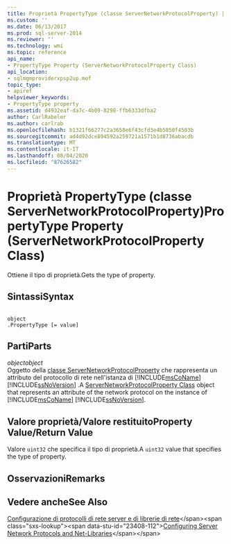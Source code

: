 ```yaml
---
title: Proprietà PropertyType (classe ServerNetworkProtocolProperty) | Microsoft Docs
ms.custom: ''
ms.date: 06/13/2017
ms.prod: sql-server-2014
ms.reviewer: ''
ms.technology: wmi
ms.topic: reference
api_name:
- PropertyType Property (ServerNetworkProtocolProperty Class)
api_location:
- sqlmgmproviderxpsp2up.mof
topic_type:
- apiref
helpviewer_keywords:
- PropertyType property
ms.assetid: d4932eaf-da7c-4b09-8298-ffb6333dfba2
author: CarlRabeler
ms.author: carlrab
ms.openlocfilehash: b1321f66277c2a3658e6f43cfd3e4b5850f4503b
ms.sourcegitcommit: ad4d92dce894592a259721a1571b1d8736abacdb
ms.translationtype: MT
ms.contentlocale: it-IT
ms.lasthandoff: 08/04/2020
ms.locfileid: "87626582"
---
```

# <a name="propertytype-property-servernetworkprotocolproperty-class"></a><span data-ttu-id="23408-102">Proprietà PropertyType (classe ServerNetworkProtocolProperty)</span><span class="sxs-lookup"><span data-stu-id="23408-102">PropertyType Property (ServerNetworkProtocolProperty Class)</span></span>
  <span data-ttu-id="23408-103">Ottiene il tipo di proprietà.</span><span class="sxs-lookup"><span data-stu-id="23408-103">Gets the type of property.</span></span>  
  
## <a name="syntax"></a><span data-ttu-id="23408-104">Sintassi</span><span class="sxs-lookup"><span data-stu-id="23408-104">Syntax</span></span>  
  
```  
  
object  
.PropertyType [= value]  
```  
  
## <a name="parts"></a><span data-ttu-id="23408-105">Parti</span><span class="sxs-lookup"><span data-stu-id="23408-105">Parts</span></span>  
 <span data-ttu-id="23408-106">*object*</span><span class="sxs-lookup"><span data-stu-id="23408-106">*object*</span></span>  
 <span data-ttu-id="23408-107">Oggetto della [classe ServerNetworkProtocolProperty](servernetworkprotocolproperty-class.md) che rappresenta un attributo del protocollo di rete nell'istanza di [!INCLUDE[msCoName](../../../includes/msconame-md.md)] [!INCLUDE[ssNoVersion](../../../includes/ssnoversion-md.md)] .</span><span class="sxs-lookup"><span data-stu-id="23408-107">A [ServerNetworkProtocolProperty Class](servernetworkprotocolproperty-class.md) object that represents an attribute of the network protocol on the instance of [!INCLUDE[msCoName](../../../includes/msconame-md.md)] [!INCLUDE[ssNoVersion](../../../includes/ssnoversion-md.md)].</span></span>  
  
## <a name="property-valuereturn-value"></a><span data-ttu-id="23408-108">Valore proprietà/Valore restituito</span><span class="sxs-lookup"><span data-stu-id="23408-108">Property Value/Return Value</span></span>  
 <span data-ttu-id="23408-109">Valore `uint32` che specifica il tipo di proprietà.</span><span class="sxs-lookup"><span data-stu-id="23408-109">A `uint32` value that specifies the type of property.</span></span>  
  
## <a name="remarks"></a><span data-ttu-id="23408-110">Osservazioni</span><span class="sxs-lookup"><span data-stu-id="23408-110">Remarks</span></span>  
  
## <a name="see-also"></a><span data-ttu-id="23408-111">Vedere anche</span><span class="sxs-lookup"><span data-stu-id="23408-111">See Also</span></span>  
 <span data-ttu-id="23408-112">[Configurazione di protocolli di rete server e di librerie di rete](https://msdn.microsoft.com/library/ms177485\(v=sql.100\).aspx)</span><span class="sxs-lookup"><span data-stu-id="23408-112">[Configuring Server Network Protocols and Net-Libraries](https://msdn.microsoft.com/library/ms177485\(v=sql.100\).aspx)</span></span>  
  
  
